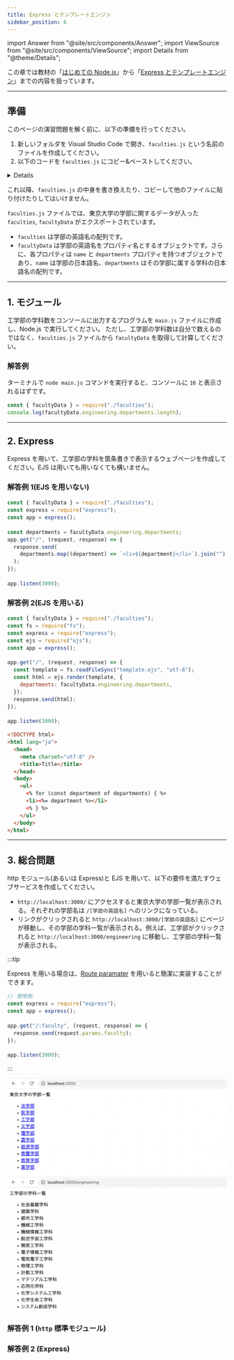 ```yaml
---
title: Express とテンプレートエンジン
sidebar_position: 6
---
```


import Answer from "@site/src/components/Answer";
import ViewSource from "@site/src/components/ViewSource";
import Details from "@theme/Details";

この章では教材の「[はじめての Node.js](../../3-web-servers/02-node-js/index.md)」から「[Express とテンプレートエンジン](../../3-web-servers/05-server/index.md)」までの内容を扱っています。

---

## 準備

このページの演習問題を解く前に、以下の準備を行ってください。

1. 新しいフォルダを Visual Studio Code で開き、`faculties.js` という名前のファイルを作成してください。
2. 以下のコードを `faculties.js` にコピー&ペーストしてください。

<Details summary={<summary>faculties.js</summary>}>

```javascript title="faculties.js"
exports.faculties = [
  "law",
  "medicine",
  "engineering",
  "letters",
  "science",
  "agriculture",
  "economics",
  "artsAndSciences",
  "education",
  "pharmaceuticalSciences",
];

exports.facultyData = {
  law: {
    name: "法学部",
    departments: [
      "第一類（法学総合コース）",
      "第二類（法律プロフェッション・コース）",
      "第三類（政治コース）",
    ],
  },
  medicine: {
    name: "医学部",
    departments: ["医学科", "健康総合科学科"],
  },
  engineering: {
    name: "工学部",
    departments: [
      "社会基盤学科",
      "建築学科",
      "都市工学科",
      "機械工学科",
      "機械情報工学科",
      "航空宇宙工学科",
      "精密工学科",
      "電子情報工学科",
      "電気電子工学科",
      "物理工学科",
      "計数工学科",
      "マテリアル工学科",
      "応用化学科",
      "化学システム工学科",
      "化学生命工学科",
      "システム創成学科",
    ],
  },
  letters: {
    name: "文学部",
    departments: ["人文学科"],
  },
  science: {
    name: "理学部",
    departments: [
      "数学科",
      "情報科学科",
      "物理学科",
      "天文学科",
      "地球惑星物理学科",
      "地球惑星環境学科",
      "化学科",
      "生物化学科",
      "生物学科",
      "生物情報科学科",
    ],
  },
  agriculture: {
    name: "農学部",
    departments: ["応用生命科学課程", "環境資源科学課程", "獣医学課程"],
  },
  economics: {
    name: "経済学部",
    departments: ["経済学科", "経営学科", "金融学科"],
  },
  artsAndSciences: {
    name: "教養学部",
    departments: ["教養学科", "学際科学科", "統合自然科学科"],
  },
  education: {
    name: "教育学部",
    departments: ["総合教育科学科"],
  },
  pharmaceuticalSciences: {
    name: "薬学部",
    departments: ["薬科学科", "薬学科"],
  },
};
```

</Details>

これ以降、`faculties.js` の中身を書き換えたり、コピーして他のファイルに貼り付けたりしてはいけません。

`faculties.js` ファイルでは、東京大学の学部に関するデータが入った `faculties`, `facultyData` がエクスポートされています。

- `faculties` は学部の英語名の配列です。
- `facultyData` は学部の英語名をプロパティ名とするオブジェクトです。さらに、各プロパティは `name` と `departments` プロパティを持つオブジェクトであり、`name` は学部の日本語名、`departments` はその学部に属する学科の日本語名の配列です。

---

## 1. モジュール

工学部の学科数をコンソールに出力するプログラムを `main.js` ファイルに作成し、Node.js で実行してください。
ただし、工学部の学科数は自分で数えるのではなく、`faculties.js` ファイルから `facultyData` を取得して計算してください。

### 解答例

<Answer>

ターミナルで `node main.js` コマンドを実行すると、コンソールに `16` と表示されるはずです。

```javascript title="main.js"
const { facultyData } = require("./faculties");
console.log(facultyData.engineering.departments.length);
```

<ViewSource url={import.meta.url} path="_samples/module" noCodeSandbox />

</Answer>

---

## 2. Express

Express を用いて、工学部の学科を箇条書きで表示するウェブページを作成してください。EJS は用いても用いなくても構いません。

### 解答例 1(EJS を用いない)

<Answer>

```javascript title="main.js"
const { facultyData } = require("./faculties");
const express = require("express");
const app = express();

const departments = facultyData.engineering.departments;
app.get("/", (request, response) => {
  response.send(
    departments.map((department) => `<li>${department}</li>`).join("")
  );
});

app.listen(3000);
```

<ViewSource url={import.meta.url} path="_samples/express-no-ejs" noCodeSandbox />

</Answer>

### 解答例 2(EJS を用いる)

<Answer>

```javascript title="main.js"
const { facultyData } = require("./faculties");
const fs = require("fs");
const express = require("express");
const ejs = require("ejs");
const app = express();

app.get("/", (request, response) => {
  const template = fs.readFileSync("template.ejs", "utf-8");
  const html = ejs.render(template, {
    departments: facultyData.engineering.departments,
  });
  response.send(html);
});

app.listen(3000);
```

```html title="template.ejs"
<!DOCTYPE html>
<html lang="ja">
  <head>
    <meta charset="utf-8" />
    <title>Title</title>
  </head>
  <body>
    <ul>
      <% for (const department of departments) { %>
      <li><%= department %></li>
      <% } %>
    </ul>
  </body>
</html>
```

<ViewSource url={import.meta.url} path="_samples/express-ejs" noCodeSandbox />

</Answer>

---

## 3. 総合問題

http モジュール(あるいは Express)と EJS を用いて、以下の要件を満たすウェブサービスを作成してください。

- `http://localhost:3000/` にアクセスすると東京大学の学部一覧が表示される。それぞれの学部名は `/[学部の英語名]` へのリンクになっている。
- リンクがクリックされると `http://localhost:3000/[学部の英語名]` にページが移動し、その学部の学科一覧が表示される。例えば、工学部がクリックされると `http://localhost:3000/engineering` に移動し、工学部の学科一覧が表示される。

:::tip

Express を用いる場合は、[Route paramater](https://expressjs.com/en/guide/routing.html#route-parameters) を用いると簡潔に実装することができます。

```javascript title="main.js"
// 使用例
const express = require("express");
const app = express();

app.get("/:faculty", (request, response) => {
  response.send(request.params.faculty);
});

app.listen(3000);
```

:::

![課題の例1](sample1.png)
![課題の例2](sample2.png)

### 解答例 1 (`http` 標準モジュール)

<ViewSource url={import.meta.url} path="_samples/faculty-list-html" noCodeSandbox />

### 解答例 2 (Express)

<ViewSource url={import.meta.url} path="_samples/faculty-list-express" noCodeSandbox />
